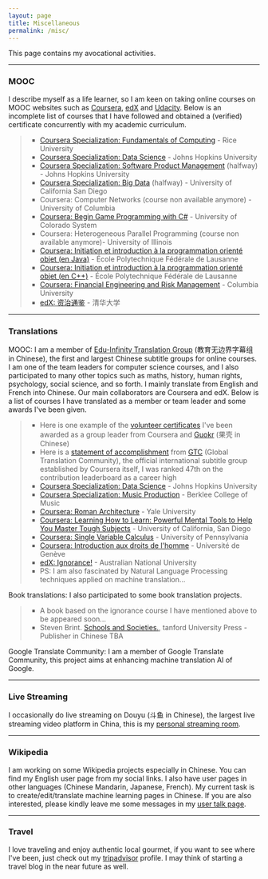 ```yaml
---
layout: page
title: Miscellaneous
permalink: /misc/
---
```


This page contains my avocational activities.

<hr />

<h3>MOOC</h3>

I describe myself as a life learner, so I am keen on taking online courses on MOOC websites such as <a href="https://www.coursera.org">Coursera</a>, <a href="https://www.edx.org">edX</a> and <a href="https://www.udacity.com">Udacity</a>. Below is an incomplete list of courses that I have followed and obtained a (verified) certificate concurrently with my academic curriculum.

<blockquote>
<ul style="list-style-type:square">
  <li><a href="https://www.coursera.org/specializations/computer-fundamentals">Coursera Specialization: Fundamentals of Computing</a> - Rice University</li>
  <li><a href="https://www.coursera.org/specializations/jhu-data-science">Coursera Specialization: Data Science</a> - Johns Hopkins University</li>
  <li><a href="https://www.coursera.org/specializations/product-management">Coursera Specialization: Software Product Management</a> (halfway) - Johns Hopkins University</li>
  <li><a href="https://www.coursera.org/specializations/big-data">Coursera Specialization: Big Data</a> (halfway) - University of California San Diego</li>
  <li>Coursera: Computer Networks (course non available anymore) - University of Columbia</li>
  <li><a href="https://www.coursera.org/learn/game-programming">Coursera: Begin Game Programming with C#</a> - University of Colorado System</li>
  <li>Coursera: Heterogeneous Parallel Programming (course non available anymore)- University of Illinois</li>
  <li><a href="https://www.coursera.org/learn/programmation-orientee-objet-java">Coursera: Initiation et introduction à la programmation orienté objet (en Java)</a> - École Polytechnique Fédérale de Lausanne</li>
  <li><a href="https://www.coursera.org/learn/programmation-orientee-objet-cpp">Coursera: Initiation et introduction à la programmation orienté objet (en C++)</a> - École Polytechnique Fédérale de Lausanne</li>
  <li><a href="https://www.coursera.org/learn/financial-engineering-1">Coursera: Financial Engineering and Risk Management</a> - Columbia University</li>
  <li><a href="https://www.edx.org/course/chinese-history-warring-states-tang-tsinghuax-00612642x">edX: 资治通鉴</a> - 清华大学</li>
</ul>
</blockquote>

<hr />

<h3>Translations</h3>

<p>
MOOC: I am a member of <a href="http://www.edu-infinity.org/">Edu-Infinity Translation Group</a> (教育无边界字幕组 in Chinese), the first and largest Chinese subtitle groups for online courses. I am one of the team leaders for computer science courses, and I also participated to many other topics such as maths, history, human rights, psychology, social science, and so forth. I mainly translate from English and French into Chinese. Our main collaborators are Coursera and edX. Below is a list of courses I have translated as a member or team leader and some awards I've been given.
</p>
<blockquote>
<ul style="list-style-type:square">
  <li>Here is one example of the <a href="/static/documents/mooc_translation.pdf">volunteer certificates</a> I've been awarded as a group leader from Coursera and <a href="https://www.guokr.com/">Guokr</a> (果壳 in Chinese)</li>
  <li>Here is a <a href="/static/documents/gtc.pdf">statement of accomplishment</a> from <a href="https://translate-coursera.org/">GTC</a> (Global Translation Community), the official international subtitle group established by Coursera itself, I was ranked 47th on the contribution leaderboard as a career high</li>
	<li><a href="https://www.coursera.org/specializations/jhu-data-science">Coursera Specialization: Data Science</a> - Johns Hopkins University</li>
  <li><a href="https://www.coursera.org/specializations/music-production">Coursera Specialization: Music Production</a> - Berklee College of Music</li>
  <li><a href="https://www.coursera.org/learn/roman-architecture">Coursera: Roman Architecture</a> - Yale University</li>
  <li><a href="https://www.coursera.org/learn/learning-how-to-learn">Coursera: Learning How to Learn: Powerful Mental Tools to Help You Master Tough Subjects</a> - University of California, San Diego</li>
  <li><a href="https://www.coursera.org/learn/single-variable-calculus">Coursera: Single Variable Calculus</a> - University of Pennsylvania</li>
  <li><a href="https://www.coursera.org/learn/droits-de-lhomme">Coursera: Introduction aux droits de l'homme</a> - Université de Genève</li>
  <li><a href="https://www.edx.org/course/ignorance-wu-zhi-anux-igno101x">edX: Ignorance!</a> - Australian National University</li>
  <li>PS: I am also fascinated by Natural Language Processing techniques applied on machine translation...</li>
</ul>
</blockquote>
<p>
Book translations: I also participated to some book translation projects.
</p>
<blockquote>
<ul style="list-style-type:square">
  <li>A book based on the ignorance course I have mentioned above to be appeared soon...</li>
  <li>Steven Brint. <a href="http://www.sup.org/books/title/?id=21853">Schools and Societies.</a>, tanford University Press - Publisher in Chinese TBA</li>
</ul>
</blockquote>
<p>
Google Translate Community: I am a member of Google Translate Community, this project aims at enhancing machine translation AI of Google.
</p>

<hr />

<h3>Live Streaming</h3>

I occasionally do live streaming on Douyu (斗鱼 in Chinese), the largest live streaming video platform in China, this is my <a href="https://www.douyu.com/680727">personal streaming room</a>.

<hr />

<h3>Wikipedia</h3>

I am working on some Wikipedia projects especially in Chinese. You can find my English user page from my social links. I also have user pages in other languages (Chinese Mandarin, Japanese, French). My current task is to create/edit/translate machine learning pages in Chinese. If you are also interested, please kindly leave me some messages in my <a href="https://zh.wikipedia.org/wiki/User_talk:Samuelshang">user talk page</a>.

<hr />

<h3>Travel</h3>

I love traveling and enjoy authentic local gourmet, if you want to see where I've been, just check out my <a href="https://www.tripadvisor.com/members/Y9776YVsamuels">tripadvisor</a> profile. I may think of starting a travel blog in the near future as well.
